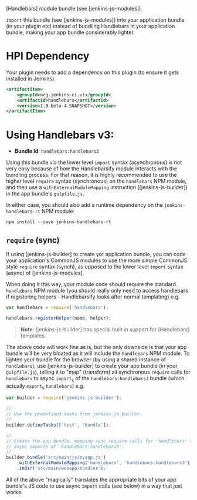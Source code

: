 [Handlebars] module bundle (see [jenkins-js-modules]).

`import` this bundle (see [jenkins-js-modules]) into your application bundle (in your plugin etc) instead of bundling
Handlebars in your application bundle, making your app bundle considerably lighter.

# HPI Dependency
Your plugin needs to add a dependency on this plugin (to ensure it gets installed in Jenkins). 

```xml
<artifactItem>
    <groupId>org.jenkins-ci.ui</groupId>
    <artifactId>handlebars</artifactId>
    <version>1.0-beta-4-SNAPSHOT</version>
</artifactItem>
```

# Using Handlebars v3:

* __Bundle Id__: `handlebars:handlebars3`

Using this bundle via the lower level `import` syntax (asynchronous) is not very easy because of how
the Handlebarsify module interacts with the bundling process. For that reason, it is highly recommended to use the
higher level `require` syntax (synchronous) on the `handlebars` NPM module, and then use a `withExternalModuleMapping`
instruction ([jenkins-js-builder]) in the app bundle's `gulpfile.js`.  

In either case, you should also add a runtime dependency on the `jenkins-handlebars-rt` NPM module:

```
npm install --save jenkins-handlebars-rt
```
  
## `require` (sync)
If using [jenkins-js-builder] to create yor application bundle, you can code your application's CommonJS modules to
use the more simple CommonJS style `require` syntax (synch), as opposed to the lower level `import` syntax (async)
of [jenkins-js-modules].
   
When doing it this way, your module code should require the standard `handlebars` NPM module
(you should really only need to access handlebars if registering helpers - Handlebarsify looks after normal
templating) e.g.

```javascript
var handlebars = require('handlebars');

handlebars.registerHelper(name, helper);
```
    
> __Note__: [jenkins-js-builder] has special built in support for [Handlebars] templates. 
    
The above code will work fine as is, but the only downside is that your app bundle will be very bloated as it will
include the `handlebars` NPM module. To lighten your bundle for the browser (by using a shared instance of `handlebars`),
use [jenkins-js-builder] to create your app bundle (in your `gulpfile.js`), telling it to "map" (transform) all
synchronous `require` calls for `handlebars` to async `import`<sub>s</sub> of the `handlebars:handlebars3`
bundle (which actually `export`<sub>s</sub> `handlebars`) e.g.

```javascript
var builder = require('jenkins-js-builder');

//
// Use the predefined tasks from jenkins-js-builder.
//
builder.defineTasks(['test', 'bundle']);

//
// Create the app bundle, mapping sync require calls for 'handlebars' to 
// async imports of 'handlebars:handlebars3'.
//
builder.bundle('src/main/js/myapp.js')
    .withExternalModuleMapping('handlebars', 'handlebars:handlebars3')
    .inDir('src/main/webapp/bundles');
```
    
All of the above "magically" translates the appropriate bits of your app bundle's JS code to use async `import` calls
(see below) in a way that just works.